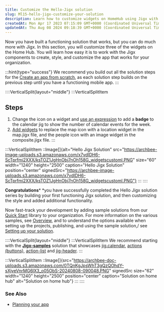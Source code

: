 ```yaml
---
title: Customize the Hello-Jigx solution
slug: Ml15-hello-jigx-customize-your-solution
description: Learn how to customize widgets on HomeHub using Jigx with step-by-step instructions on changing icons, adding badges with expressions, and creating new widgets. This document also celebrates your completion of the Hello Jigx solution series and offers val
createdAt: Mon Apr 17 2023 07:15:09 GMT+0000 (Coordinated Universal Time)
updatedAt: Thu Aug 08 2024 09:18:39 GMT+0000 (Coordinated Universal Time)
---
```


Now you have built a functioning solution that works, but you can do much more with Jigx. In this section, you will customize three of the widgets on the Home Hub. You will learn how easy it is to work with the Jigx components to create, style, and customize the app that works for your organization.&#x20;

:::hint{type="success"}
We recommend you build out all the solution steps for the [Create an app from scratch](docId:8SeLgEopqiL70vPoV72WY), as each solution step builds on the previous step until you have a functioning mobile app.&#x20;
:::

::::VerticalSplit{layout="middle"}
:::VerticalSplitItem
## Steps

1. Change the icon on a widget and [use an expression](<./Customize the Hello-Jigx solution/Change an icon and add a badge.md>) to add a **badge** to the calendar jig to show the number of calendar events for the week.
2. [Add widgets](<./Customize the Hello-Jigx solution/Add widgets.md>) to replace the map icon with a location widget in the map.jigx file, and the people icon with an image widget in the composite.jigx file.
:::

:::VerticalSplitItem
::Image[]{alt="Hello Jigx Solution" src="https://archbee-image-uploads.s3.amazonaws.com/x7vdIDH6-ScTprfmi2XXX/ksTOZ1JgHnObj7nOh158G_widgetscustoml.PNG" size="60" width="1240" height="2500" caption="Hello Jigx Solution" position="center" signedSrc="https://archbee-image-uploads.s3.amazonaws.com/x7vdIDH6-ScTprfmi2XXX/ksTOZ1JgHnObj7nOh158G_widgetscustoml.PNG"}
:::
::::

**Congratulations*** *you have successfully completed the Hello Jigx solution series by building your first functioning Jigx solution, and then customizing the style and added additional functionality.&#x20;

Now fast-track your development by adding sample solutions from our <a href="https://manage.jigx.com/quickstart" target="_blank">Quick Start</a> library to your organization. For more information on the various samples, see [Overview](docId:_u2qDe390FGLp6uhKVBDF), and to understand the options available when setting up the projects, publishing, and using the sample solution,/ see [Setting up your solution](docId:1gfew7GRPvkfxon-TsymP).

::::VerticalSplit{layout="middle"}
:::VerticalSplitItem
We recommend starting with the <a href="https://github.com/jigx-com/jigx-samples/tree/main/quickstart/jigx-samples" target="_blank">**Jigx-samples**</a> solution that showcases [jig.calendar](docId\:hy1qoV8MoBj9cI0fkqeN9), [actions (buttons)](docId\:NnWj5GZlMULWbPAbqnn_F), [action-list](docId\:c214APGFspKQ_gkyZrYO7) and [jig-header](docId\:u-1_gLUe2tawUivvr85ab).
:::

:::VerticalSplitItem
::Image[]{src="https://archbee-doc-uploads.s3.amazonaws.com/0TQnKgJpsWhT3gQzQOhdY-sXjveVnrMG6lX3_o05ObS-20240808-090048.PNG" signedSrc size="62" width="1240" height="2500" position="center" caption="Solution on home hub" alt="Solution on home hub"}
:::
::::

### See Also

- [Planning your app](<./../Planning your app.md>)

